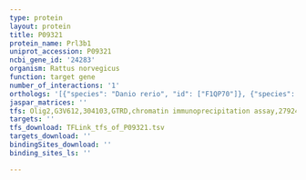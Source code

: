 ```yaml
---
type: protein
layout: protein
title: P09321
protein_name: Prl3b1
uniprot_accession: P09321
ncbi_gene_id: '24283'
organism: Rattus norvegicus
function: target gene
number_of_interactions: '1'
orthologs: '[{"species": "Danio rerio", "id": ["F1QP70"]}, {"species": "Mus musculus", "id": ["<a href=\"/protein/p09586\">P09586</a>"]}]'
jaspar_matrices: ''
tfs: Olig2,G3V612,304103,GTRD,chromatin immunoprecipitation assay,27924024%5Buid%5D,No
targets: ''
tfs_download: TFLink_tfs_of_P09321.tsv
targets_download: ''
bindingSites_download: ''
binding_sites_ls: ''

---
```

